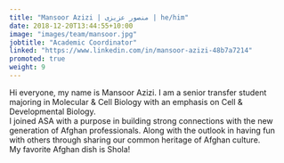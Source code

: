 ```yaml
---
title: "Mansoor Azizi | منصور عزیزی | he/him"
date: 2018-12-20T13:44:55+10:00
image: "images/team/mansoor.jpg"
jobtitle: "Academic Coordinator"
linked: "https://www.linkedin.com/in/mansoor-azizi-48b7a7214"
promoted: true
weight: 9
---
```

Hi everyone, my name is Mansoor Azizi. I am a senior transfer student majoring in Molecular & Cell Biology with an emphasis on Cell & Developmental Biology.
<br>
 I joined ASA with a purpose in building strong connections with the new generation of Afghan professionals. Along with the outlook in having fun with others through sharing our common heritage of Afghan culture. 
<br>
My favorite Afghan dish is Shola!
